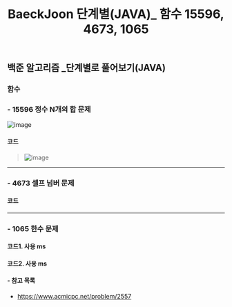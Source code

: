 ﻿---
layout: single
title: "BaeckJoon 단계별(JAVA)_ 함수 15596, 4673, 1065"
read_time: true
categories: 
 - BaeckJoon 
tags: 
 - Algorithm
 - BaeckJoon 
last_modified_at: '2020-07-03 17:21:00 +0800'
toc: true
toc_sticky: true
toc_label: 목차
---
## 백준 알고리즘 _단계별로 풀어보기(JAVA)
### 함수
### - 15596 정수 N개의 합 문제
![image](https://user-images.githubusercontent.com/66898243/86991913-39351480-c1db-11ea-886c-543ebe0cb8e6.png)

#### 코드
>  ![image](https://user-images.githubusercontent.com/66898243/86991723-bdd36300-c1da-11ea-8bc4-2922dada164e.png)
***
### - 4673 셀프 넘버 문제


#### 코드
>  
***
### - 1065 한수 문제


#### 코드1. 사용 ms
>  
#### 코드2.  사용 ms
>  
#### - 참고 목록
- https://www.acmicpc.net/problem/2557